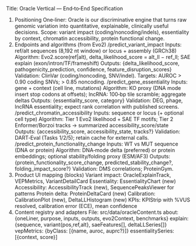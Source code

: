 Title: Oracle Vertical — End‑to‑End Specification
1) Positioning
One‑liner: Oracle is our discriminative engine that turns raw genomic variation into quantitative, explainable, clinically useful decisions.
Scope: variant impact (coding/noncoding/indels), essentiality by context, chromatin accessibility, protein functional change.
2) Endpoints and algorithms (from Evo2)
/predict_variant_impact
Inputs: ref/alt sequences (8,192 nt window) or locus + assembly (GRCh38)
Algorithm: Evo2.score(ref|alt), delta_likelihood_score = alt_ll − ref_ll; SAE explain (exon/intron/TF/frameshift)
Outputs: {delta_likelihood_score, pathogenicity_prediction, confidence, feature_disruption_scores}
Validation: ClinVar (coding/noncoding, SNV/indel). Targets: AUROC > 0.90 coding SNVs; > 0.85 noncoding.
/predict_gene_essentiality
Inputs: gene + context (cell line, mutations)
Algorithm: KO proxy (DNA mode insert stop codons at offsets); lncRNA: 100‑bp tile scramble; aggregate deltas
Outputs: {essentiality_score, category}
Validation: DEG, phage, lncRNA essentiality; expect rank correlation with published screens.
/predict_chromatin_accessibility
Inputs: sequence or locus (+ optional cell type)
Algorithm: Tier 1 Evo2 likelihood + SAE TF motifs; Tier 2 Enformer/Borzoi tracks → summarized accessibility_score/state
Outputs: {accessibility_score, accessibility_state, tracks?}
Validation: DART‑Eval (Tasks 1/2/5); retain cache for external calls.
/predict_protein_functionality_change
Inputs: WT vs MUT sequence (DNA or protein)
Algorithm: DNA‑mode delta (preferred) or protein embeddings; optional stability/folding proxy (ESM/AF3)
Outputs: {protein_functionality_score_change, predicted_stability_change?, folding_impact_score?}
Validation: DMS correlations; ProteinGym.
3) Product UI mapping (blocks)
Variant impact: OracleExplainTrack, VEPMetrics, VariantDetailCard
Essentiality: EssentialityChart (new)
Accessibility: AccessibilityTrack (new), SequencePeaksViewer for patterns
Protein delta: ProteinDeltaCard (new)
Calibration: CalibrationPlot (new), DeltaLLHistogram (new)
KPIs: KPIStrip with %VUS resolved, calibration error (ECE), mean confidence
4) Content registry and adapters
File: src/data/oracleContent.ts
about: {oneLiner, purpose, inputs, outputs, evo2Context, benchmarks}
explain: {sequence, variant{pos,ref,alt}, saeFeatures[], deltaLLSeries[]}
vepMetrics: {byClass: [{name, auroc, auprc?}]}
essentialitySeries: [{context, score}]